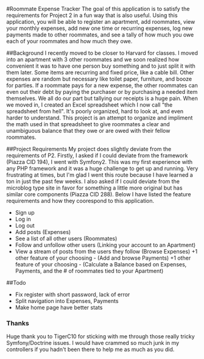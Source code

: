 #Roommate Expense Tracker
The goal of this application is to satisfy the requirements for Project 2 in a fun way that is also useful. Using this application, you will be able to register an apartment, add roommates, view your monthly expenses, add new one time or recurring expenses, log new payments made to other roommates, and see a tally of how much you owe each of your roommates and how much they owe.

##Background
I recently moved to be closer to Harvard for classes. I moved into an apartment with 3 other roommates and we soon realized how convenient it was to have one person buy something and to just split it with them later. Some items are recurring and fixed price, like a cable bill. Other expenses are random but necessary like toilet paper, furniture, and booze for parties. If a roommate pays for a new expense, the other roommates can even out their debt by paying the purchaser or by purchasing a needed item themselves. We all do our part but tallying our receipts is a huge pain. When we moved in, I created an Excel spreadsheet which I now call "the spreadsheet from hell". It's poorly organized, hard to look at, and even harder to understand. This project is an attempt to organize and impliment the math used in that spreadsheet to give roommates a clear and unambiguous balance that they owe or are owed with their fellow roommates.

##Project Requirements
My project does slightly deviate from the requirements of P2. Firstly, I asked if I could deviate from the framework (Piazza CID 194), I went with Symfony2. This was my first experience with any PHP framework and it was a huge challenge to get up and running. Very frustrating at times, but I'm glad I went this route because I have learned a ton in just the past few weeks. I also asked if I could deviate from the microblog type site in favor for something a little more original but has similar core components (Piazza CID 288). Below I have listed the feature requirements and how they coorespond to this application.

- Sign up
- Log in
- Log out
- Add posts (Expenses)
- See a list of all other users (Roommates)
- Follow and unfollow other users (Linking your account to an Apartment)
- View a stream of posts from the users they follow (Browse Expenses)
+1 other feature of your choosing - (Add and browse Payments)
+1 other feature of your choosing - (Calculate a Balance based on Expenses, Payments, and the # of roommates tied to your Apartment)

##Todo
- Fix register with short password, lack of error
- Split navigation into Expenses, Payments
- Make home page have better stats

### Thanks
Huge thank you to TigerC10 for sticking with me through those really tricky Symfony/Doctrine issues. I would have crammed so much junk in my controllers if you hadn't been there to help me as much as you did.
